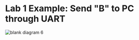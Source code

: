 # Lab 1 Example: Send "B" to PC through UART

![blank diagram 6](https://user-images.githubusercontent.com/9088660/51425172-21df2180-1c0b-11e9-8234-7b4afa74a572.png)
